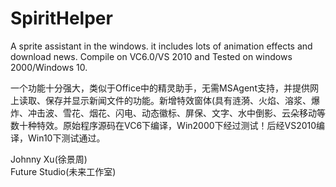 # SpiritHelper
A sprite assistant in the windows.  it includes lots of animation effects and download news. Compile on VC6.0/VS 2010 and Tested on windows 2000/Windows 10.

一个功能十分强大，类似于Office中的精灵助手，无需MSAgent支持，并提供网上读取、保存并显示新闻文件的功能。新增特效窗体(具有涟漪、火焰、溶浆、爆炸、冲击波、雪花、烟花、闪电、动态徽标、屏保、文字、水中倒影、云朵移动等数十种特效。原始程序源码在VC6下编译，Win2000下经过测试！后经VS2010编译，Win10下测试通过。

Johnny Xu(徐景周)  
Future Studio(未来工作室)
